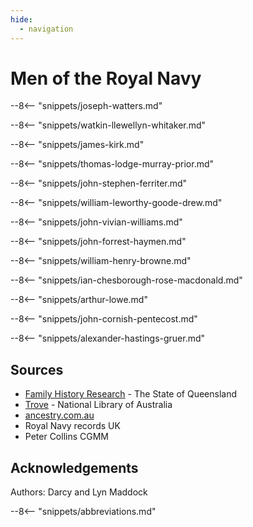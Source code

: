 ```yaml
---
hide:
  - navigation
---
```


# Men of the Royal Navy


--8<-- "snippets/joseph-watters.md"

--8<-- "snippets/watkin-llewellyn-whitaker.md"

--8<-- "snippets/james-kirk.md"

--8<-- "snippets/thomas-lodge-murray-prior.md"

--8<-- "snippets/john-stephen-ferriter.md"

--8<-- "snippets/william-leworthy-goode-drew.md"

--8<-- "snippets/john-vivian-williams.md"

--8<-- "snippets/john-forrest-haymen.md"

--8<-- "snippets/william-henry-browne.md"

--8<-- "snippets/ian-chesborough-rose-macdonald.md"

--8<-- "snippets/arthur-lowe.md"

--8<-- "snippets/john-cornish-pentecost.md"

--8<-- "snippets/alexander-hastings-gruer.md"


## Sources

- [Family History Research](https://www.familyhistory.bdm.qld.gov.au) - The State of Queensland
- [Trove](https://trove.nla.gov.au) - National Library of Australia
- [ancestry.com.au](https://www.ancestry.com.au/)
- Royal Navy records UK
- Peter Collins CGMM

## Acknowledgements

Authors: Darcy and Lyn Maddock

<!--

<div class="noprint" markdown="1">
## Brochure

**[Download this walk](../assets/guides/men-of-the-royal-navy.pdf)** - designed to be printed and folded in half to make an A5 brochure.

</div>
-->

--8<-- "snippets/abbreviations.md"
